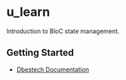 # u_learn

Introduction to BloC state management.

## Getting Started

- [Dbestech Documentation](https://www.dbestech.com/tutorials/online-learning-course-app-tutorial)